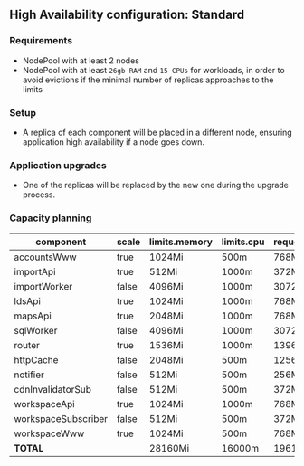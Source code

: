 ## High Availability configuration: Standard

### Requirements

- NodePool with at least 2 nodes
- NodePool with at least `26gb RAM` and `15 CPUs` for workloads, in order to avoid evictions if the minimal number of replicas approaches to the limits

### Setup

- A replica of each component will be placed in a different node, ensuring application high availability if a node goes down.

### Application upgrades

- One of the replicas will be replaced by the new one during the upgrade process.

### Capacity planning

component            |  scale  |  limits.memory  |  limits.cpu  |  requests.memory  |  requests.cpu  |  HA.minReplicas  |  HA.maxreplicas  |  HA.targetCPU
---------------------|---------|-----------------|--------------|-------------------|----------------|------------------|------------------|--------------
accountsWww          |  true   |  1024Mi         |  500m        |  768Mi            |  200m          |  2               |  2               |  75
importApi            |  true   |  512Mi          |  1000m       |  372Mi            |  350m          |  2               |  2               |  75
importWorker         |  false  |  4096Mi         |  1000m       |  3072Mi           |  350m          |                  |                  |
ldsApi               |  true   |  1024Mi         |  1000m       |  768Mi            |  350m          |  2               |  2               |  75
mapsApi              |  true   |  2048Mi         |  1000m       |  768Mi            |  350m          |  2               |  2               |  75
sqlWorker            |  false  |  4096Mi         |  1000m       |  3072Mi           |  350m          |                  |                  |
router               |  true   |  1536Mi          |  1000m        |  1396Mi            |  450m          |  2               |  2               |  75
httpCache            |  false  |  2048Mi         |  500m        |  1256Mi           |  200m          |                  |                  |
notifier             |  false  |  512Mi          |  500m        |  256Mi            |  200m          |                  |                  |
cdnInvalidatorSub    |  false  |  512Mi          |  500m        |  372Mi            |  200m          |                  |                  |
workspaceApi         |  true   |  1024Mi         |  1000m       |  768Mi            |  350m          |  2               |  2               |  75
workspaceSubscriber  |  false  |  512Mi          |  500m        |  372Mi            |  200m          |                  |                  |
workspaceWww         |  true   |  1024Mi         |  500m        |  768Mi            |  200m          |  2               |  2               |  75
**TOTAL**            |         |  28160Mi        |  16000m      |  19616Mi          |  6000m         |                  |                  |
